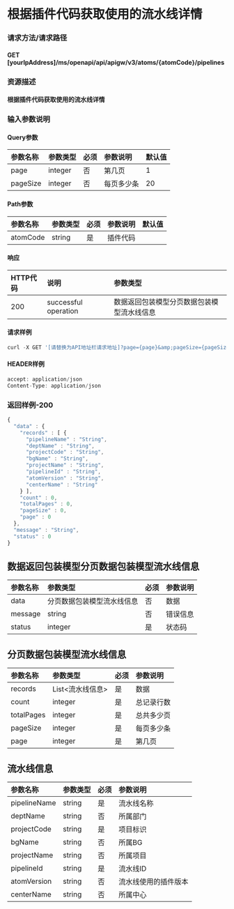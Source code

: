 # 根据插件代码获取使用的流水线详情

### 请求方法/请求路径

#### GET  \[yourIpAddress\]/ms/openapi/api/apigw/v3/atoms/{atomCode}/pipelines

### 资源描述

#### 根据插件代码获取使用的流水线详情

### 输入参数说明

#### Query参数

| 参数名称 | 参数类型 | 必须 | 参数说明 | 默认值 |
| :--- | :--- | :--- | :--- | :--- |
| page | integer | 否 | 第几页 | 1 |
| pageSize | integer | 否 | 每页多少条 | 20 |

#### Path参数

| 参数名称 | 参数类型 | 必须 | 参数说明 | 默认值 |
| :--- | :--- | :--- | :--- | :--- |
| atomCode | string | 是 | 插件代码 |  |

#### 响应

| HTTP代码 | 说明 | 参数类型 |
| :--- | :--- | :--- |
| 200 | successful operation | 数据返回包装模型分页数据包装模型流水线信息 |

#### 请求样例

```javascript
curl -X GET '[请替换为API地址栏请求地址]?page={page}&amp;pageSize={pageSize}'
```

#### HEADER样例

```javascript
accept: application/json
Content-Type: application/json
```

### 返回样例-200

```javascript
{
  "data" : {
    "records" : [ {
      "pipelineName" : "String",
      "deptName" : "String",
      "projectCode" : "String",
      "bgName" : "String",
      "projectName" : "String",
      "pipelineId" : "String",
      "atomVersion" : "String",
      "centerName" : "String"
    } ],
    "count" : 0,
    "totalPages" : 0,
    "pageSize" : 0,
    "page" : 0
  },
  "message" : "String",
  "status" : 0
}
```

## 数据返回包装模型分页数据包装模型流水线信息

| 参数名称 | 参数类型 | 必须 | 参数说明 |
| :--- | :--- | :--- | :--- |
| data | 分页数据包装模型流水线信息 | 否 | 数据 |
| message | string | 否 | 错误信息 |
| status | integer | 是 | 状态码 |

## 分页数据包装模型流水线信息

| 参数名称 | 参数类型 | 必须 | 参数说明 |
| :--- | :--- | :--- | :--- |
| records | List&lt;流水线信息&gt; | 是 | 数据 |
| count | integer | 是 | 总记录行数 |
| totalPages | integer | 是 | 总共多少页 |
| pageSize | integer | 是 | 每页多少条 |
| page | integer | 是 | 第几页 |

## 流水线信息

| 参数名称 | 参数类型 | 必须 | 参数说明 |
| :--- | :--- | :--- | :--- |
| pipelineName | string | 是 | 流水线名称 |
| deptName | string | 否 | 所属部门 |
| projectCode | string | 是 | 项目标识 |
| bgName | string | 否 | 所属BG |
| projectName | string | 否 | 所属项目 |
| pipelineId | string | 是 | 流水线ID |
| atomVersion | string | 否 | 流水线使用的插件版本 |
| centerName | string | 否 | 所属中心 |


